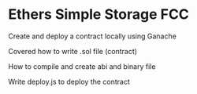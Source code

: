 # Ethers Simple Storage FCC

Create and deploy a contract locally using Ganache

Covered how to write .sol file (contract)

How to compile and create abi and binary file

Write deploy.js to deploy the contract

